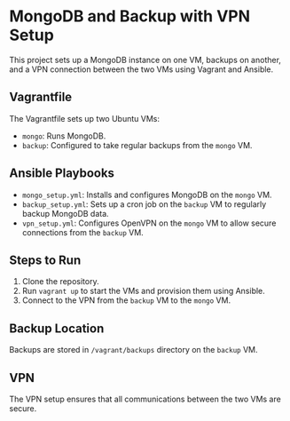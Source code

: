 # MongoDB and Backup with VPN Setup

This project sets up a MongoDB instance on one VM, backups on another, and a VPN connection between the two VMs using Vagrant and Ansible.

## Vagrantfile
The Vagrantfile sets up two Ubuntu VMs:
- `mongo`: Runs MongoDB.
- `backup`: Configured to take regular backups from the `mongo` VM.

## Ansible Playbooks
- `mongo_setup.yml`: Installs and configures MongoDB on the `mongo` VM.
- `backup_setup.yml`: Sets up a cron job on the `backup` VM to regularly backup MongoDB data.
- `vpn_setup.yml`: Configures OpenVPN on the `mongo` VM to allow secure connections from the `backup` VM.

## Steps to Run
1. Clone the repository.
2. Run `vagrant up` to start the VMs and provision them using Ansible.
3. Connect to the VPN from the `backup` VM to the `mongo` VM.

## Backup Location
Backups are stored in `/vagrant/backups` directory on the `backup` VM.

## VPN
The VPN setup ensures that all communications between the two VMs are secure.

